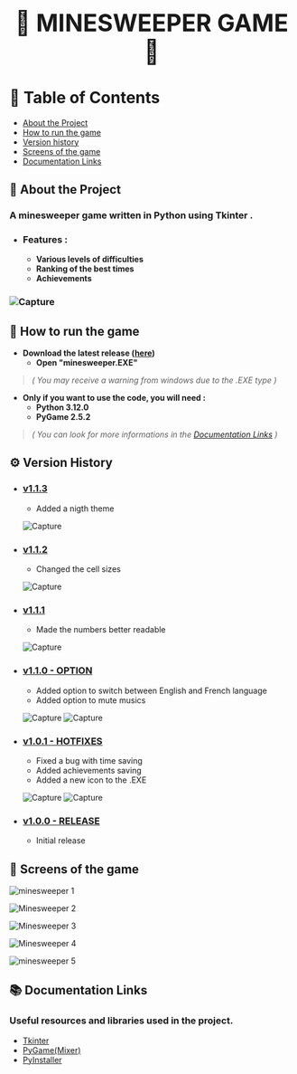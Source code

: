 ## **<h1 align="center">👾 MINESWEEPER GAME 👾</h1>**


# 📜 Table of Contents

- [About the Project](https://github.com/Liko0o0/Minesweeper---Python-Tkinter#-about-the-project)
- [How to run the game](https://github.com/Liko0o0/Minesweeper---Python-Tkinter#-how-to-run-the-game)
- [Version history](https://github.com/Liko0o0/Minesweeper---Python-Tkinter#%EF%B8%8F-version-history)
- [Screens of the game](https://github.com/Liko0o0/Minesweeper---Python-Tkinter#-screens-of-the-game)
- [Documentation Links](https://github.com/Liko0o0/Minesweeper---Python-Tkinter#-documentation-links)
  
## 📖 About the Project

### A minesweeper game written in Python using Tkinter .
- ### **Features :**
    - **Various levels of difficulties**
    - **Ranking of the best times**
    - **Achievements**
### ![Capture](https://github.com/Liko0o0/Minesweeper_Python-Tkinter/assets/150863666/0f3b685a-16b0-4998-9659-cda1315ea7a0)

## 🧰 How to run the game
- **Download the latest release ([here](https://github.com/Liko0o0/Minesweeper_Python-Tkinter/releases/))**
    - **Open "minesweeper.EXE"**
> _( You may receive a warning from windows due to the .EXE type )_
- **Only if you want to use the code, you will need :**
    - **Python 3.12.0**
    - **PyGame 2.5.2**
> _( You can look for more informations in the [Documentation Links](https://github.com/Liko0o0/Minesweeper---Python-Tkinter#-documentation-links)
 )_


## ⚙️ Version History
- ### **[v1.1.3](https://github.com/Liko0o0/Minesweeper_Python-Tkinter/releases/tag/V1.1.3)**
  - Added a nigth theme
    
   ![Capture](https://github.com/Liko0o0/Minesweeper_Python-Tkinter/assets/150863666/1bdb6458-b681-43a6-8a04-b956e898a189)

- ### **[v1.1.2](https://github.com/Liko0o0/Minesweeper_Python-Tkinter/releases/tag/V1.1.2)**
  - Changed the cell sizes

  ![Capture](https://github.com/Liko0o0/Minesweeper_Python-Tkinter/assets/150863666/b2fba582-7c5b-481d-9264-c15ed368aa60)

- ### **[v1.1.1](https://github.com/Liko0o0/Minesweeper_Python-Tkinter/releases/tag/V1.1.1)**
  - Made the numbers better readable
    
  ![Capture](https://github.com/Liko0o0/Minesweeper_Python-Tkinter/assets/150863666/4453bfd8-8522-4523-959a-9cc7cbee0504)

- ### **[v1.1.0 - OPTION](https://github.com/Liko0o0/Minesweeper_Python-Tkinter/releases/tag/V1.1.0)**
    - Added option to switch between English and French language
    - Added option to mute musics
    
    ![Capture](https://github.com/Liko0o0/Minesweeper_Python-Tkinter/assets/150863666/4172c8b6-eb8b-4fa9-91ec-d0d1467c17be) ![Capture](https://github.com/Liko0o0/Minesweeper_Python-Tkinter/assets/150863666/ec0fe491-7868-402b-9bf3-44b5a00b86f1)

      
- ### **[v1.0.1 - HOTFIXES](https://github.com/Liko0o0/Minesweeper_Python-Tkinter/releases/tag/V1.0.1)**
    - Fixed a bug with time saving
    - Added achievements saving
    - Added a new icon to the .EXE
    
    ![Capture](https://github.com/Liko0o0/Minesweeper_Python-Tkinter/assets/150863666/2359594a-3298-4550-b8e7-f04612340ba9) ![Capture](https://github.com/Liko0o0/Minesweeper_Python-Tkinter/assets/150863666/9bc3c8af-12c7-4c85-a6dc-172bd98d314d)

  
- ### **[v1.0.0 - RELEASE](https://github.com/Liko0o0/Minesweeper_Python-Tkinter/releases/tag/V1.0.0)**
    - Initial release

      
## 📸 Screens of the game

![minesweeper 1](https://github.com/Liko0o0/Minesweeper_Python-Tkinter/assets/150863666/d6353984-82c7-4e5d-869e-579379ecd587)

![Minesweeper 2](https://github.com/Liko0o0/Minesweeper_Python-Tkinter/assets/150863666/649b90e1-dbd4-4afe-9149-07571bf33647)

![Minesweeper 3](https://github.com/Liko0o0/Minesweeper_Python-Tkinter/assets/150863666/44c4c581-a2d5-4450-b56c-92a0f6352bc1)

![Minesweeper 4](https://github.com/Liko0o0/Minesweeper_Python-Tkinter/assets/150863666/e5de4b19-6e21-49d8-a363-87bc0250b553)

![minesweeper 5](https://github.com/Liko0o0/Minesweeper_Python-Tkinter/assets/150863666/0131ffbb-df2f-4f37-b77e-0887521b47e9)

## 📚 Documentation Links

### Useful resources and libraries used in the project.

 - [Tkinter](https://docs.python.org/3/library/tkinter.html)
 - [PyGame(Mixer)](https://www.pygame.org/docs/ref/mixer.html)
 - [PyInstaller](https://pyinstaller.org/en/stable/)


   
